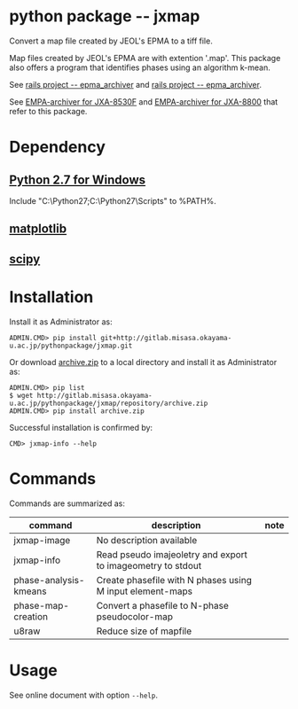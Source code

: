 # python package -- jxmap

Convert a map file created by JEOL's EPMA to a tiff file.

Map files created by JEOL's EPMA are with extention '.map'.  This package also offers
a program that identifies phases using an algorithm k-mean.

See [rails project -- epma_archiver](http://gitlab.misasa.okayama-u.ac.jp/rails/epma_archiver)
and
[rails project -- epma_archiver](http://gitlab.misasa.okayama-u.ac.jp/rails/jxa).

See
[EMPA-archiver for JXA-8530F](http://gitlab.misasa.okayama-u.ac.jp/rails/epma_archiver)
and
[EMPA-archiver for JXA-8800](http://gitlab.misasa.okayama-u.ac.jp/rails/jxa)
that refer to this package.

# Dependency

## [Python 2.7 for Windows](https://www.python.org/downloads/windows/)

Include "C:\Python27\;C:\Python27\Scripts\" to %PATH%.

## [matplotlib](http://matplotlib.org/ "download and launch installer")

## [scipy](http://sourceforge.net/projects/scipy/ "download and launch installer")

# Installation

Install it as Administrator as:

    ADMIN.CMD> pip install git+http://gitlab.misasa.okayama-u.ac.jp/pythonpackage/jxmap.git

Or download [archive.zip](http://gitlab.misasa.okayama-u.ac.jp/pythonpackage/jxmap/repository/archive.zip) to a local directory and install it as Administrator as:

    ADMIN.CMD> pip list
    $ wget http://gitlab.misasa.okayama-u.ac.jp/pythonpackage/jxmap/repository/archive.zip
    ADMIN.CMD> pip install archive.zip

Successful installation is confirmed by:

    CMD> jxmap-info --help

# Commands

Commands are summarized as:

| command               | description                                                 | note |
| --------------------- | ----------------------------------------------------------- | ---- |
| jxmap-image           | No description available                                    |      |
| jxmap-info            | Read pseudo imajeoletry and export to imageometry to stdout |      |
| phase-analysis-kmeans | Create phasefile with N phases using M input element-maps   |      |
| phase-map-creation    | Convert a phasefile to N-phase pseudocolor-map              |      |
| u8raw                 | Reduce size of mapfile                                      |      |


# Usage

See online document with option `--help`.

